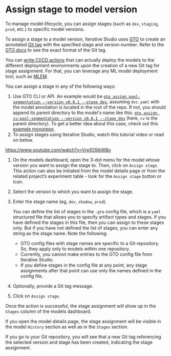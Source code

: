 # Assign stage to model version

To manage model lifecycle, you can assign stages (such as `dev`, `staging`,
`prod`, etc.) to specific model versions.

To assign a stage to a model version, Iterative Studio uses [GTO] to create an
annotated [Git tag][git tag] with the specified stage and version number. Refer
to the [GTO docs][gto-format] to see the exact format of the Git tag.

You can [write CI/CD actions][CI/CD] that can actually deploy the models to the
different deployment environments upon the creation of a new Git tag for stage
assignment. For that, you can leverage any ML model deployment tool, such as
[MLEM].

You can assign a stage in any of the following ways:

1. Use GTO CLI or API. An example would be
   [`gto assign pool-segmentation --version v0.0.1 --stage dev`][assign],
   assuming `dvc.yaml` with the model annotation is located in the root of the
   repo. If not, you should append its parent directory to the model's name like
   this:
   [`gto assign cv:pool-segmentation --version v0.0.1 --stage dev`][assign]
   (here, `cv` is the parent directory). To get a better idea about this case,
   check out this [example monorepo][monorepo].
2. To assign stages using Iterative Studio, watch this tutorial video or read on
   below.

https://www.youtube.com/watch?v=Vrp1O5lkWBo

1. On the models dashboard, open the 3-dot menu for the model whose version you
   want to assign the stage to. Then, click on `Assign stage`. This action can
   also be initiated from the model details page or from the related project’s
   experiment table - look for the `Assign stage` button or icon.

2. Select the version to which you want to assign the stage.
3. Enter the stage name (eg, `dev`, `shadow`, `prod`).

   <admon>

   You can define the list of stages in the `.gto` config file, which is a
   `yaml` structured file that allows you to specify artifact types and stages.
   If you have defined the stages in this file, then you can assign to these
   stages only. But if you have not defined the list of stages, you can enter
   any string as the stage name. Note the following:

   - GTO config files with stage names are specific to a Git repository. So,
     they apply only to models within one repository.
   - Currently, you cannot make entries to the GTO config file from Iterative
     Studio.
   - If you define stages in the config file at any point, any stage assignments
     after that point can use only the names defined in the config file.

   </admon>

4. Optionally, provide a Git tag message.
5. Click on `Assign stage`.

Once the action is successful, the stage assignment will show up in the `Stages`
column of the models dashboard.

If you open the model details page, the stage assignment will be visible in the
model `History` section as well as in the `Stages` section.

If you go to your Git repository, you will see that a new Git tag referencing
the selected version and stage has been created, indicating the stage
assignment.

[gto]: https://mlem.ai/doc/gto
[git tag]: https://git-scm.com/docs/git-tag
[gto-format]: https://mlem.ai/doc/gto/user-guide#git-tag-message-format
[CI/CD]:
  /doc/studio/user-guide/model-registry/use-models#deploying-and-publishing-models-in-cicd
[MLEM]: https://mlem.ai/
[assign]: https://mlem.ai/doc/gto/command-reference/assign
[monorepo]:
  https://github.com/iterative/monorepo-example/blob/add-cv-model/cv/dvc.yaml
